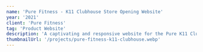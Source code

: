 ```yaml
---
name: 'Pure Fitness - K11 Clubhouse Store Opening Website'
year: '2021'
client: 'Pure Fitness'
tag: 'Product Website'
description: 'A captivating and responsive website for the Pure K11 Clubhouse Store Opening, employing React.js and integrating Google Maps API to elevate user engagement and visibility. Implemented a lead generation form to efficiently handle club-related inquiries, ensuring prompt responses.'
thumbnailUrl: '/projects/pure-fitness-k11-clubhouse.webp'
---
```

